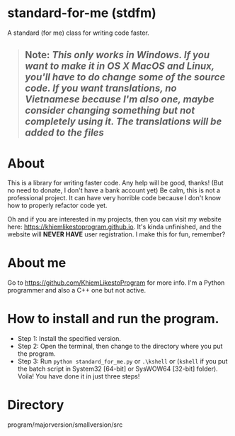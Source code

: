 # standard-for-me (stdfm)
A standard (for me) class for writing code faster.

> ## Note: _This only works in Windows. If you want to make it in OS X MacOS and Linux, you'll have to do change some of the source code. If you want translations, no Vietnamese because I'm also one, maybe consider changing something but not completely using it. The translations will be added to the files_

# About
This is a library for writing faster code. Any help will be good, thanks! (But no need to donate, I don't have a bank account yet)
Be calm, this is not a professional project. It can have very horrible code because I don't know how to properly refactor code yet.

Oh and if you are interested in my projects, then you can visit my website here: https://khiemlikestoprogram.github.io. It's kinda unfinished, and the website will **NEVER HAVE** user registration. I make this for fun, remember?

# About me
Go to https://github.com/KhiemLikestoProgram for more info.
I'm a Python programmer and also a C++ one but not active.

# How to install and run the program.
- Step 1: Install the specified version.
- Step 2: Open the terminal, then change to the directory where you put the program.
- Step 3: Run `python standard_for_me.py` or `.\kshell` or (`kshell` if you put the batch script in System32 [64-bit] or SysWOW64 [32-bit] folder).
Voila! You have done it in just three steps!

# Directory
program/majorversion/smallversion/src
